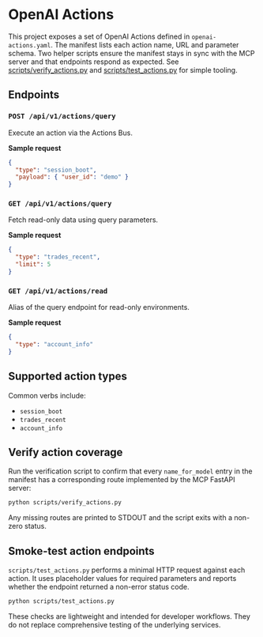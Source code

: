 # OpenAI Actions

This project exposes a set of OpenAI Actions defined in `openai-actions.yaml`.
The manifest lists each action name, URL and parameter schema. Two helper
scripts ensure the manifest stays in sync with the MCP server and that endpoints
respond as expected. See [scripts/verify_actions.py](../scripts/verify_actions.py)
and [scripts/test_actions.py](../scripts/test_actions.py) for simple tooling.

## Endpoints

### `POST /api/v1/actions/query`
Execute an action via the Actions Bus.

**Sample request**

```json
{
  "type": "session_boot",
  "payload": { "user_id": "demo" }
}
```

### `GET /api/v1/actions/query`
Fetch read-only data using query parameters.

**Sample request**

```json
{
  "type": "trades_recent",
  "limit": 5
}
```

### `GET /api/v1/actions/read`
Alias of the query endpoint for read-only environments.

**Sample request**

```json
{
  "type": "account_info"
}
```

## Supported action types

Common verbs include:

- `session_boot`
- `trades_recent`
- `account_info`

## Verify action coverage

Run the verification script to confirm that every `name_for_model` entry in the
manifest has a corresponding route implemented by the MCP FastAPI server:

```bash
python scripts/verify_actions.py
```

Any missing routes are printed to STDOUT and the script exits with a non-zero
status.

## Smoke-test action endpoints

`scripts/test_actions.py` performs a minimal HTTP request against each action.
It uses placeholder values for required parameters and reports whether the
endpoint returned a non-error status code.

```bash
python scripts/test_actions.py
```

These checks are lightweight and intended for developer workflows. They do not
replace comprehensive testing of the underlying services.
